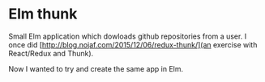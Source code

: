 # Elm thunk

Small Elm application which dowloads github repositories from a user.
I once did [http://blog.nojaf.com/2015/12/06/redux-thunk/](an exercise with React/Redux and Thunk).

Now I wanted to try and create the same app in Elm.

